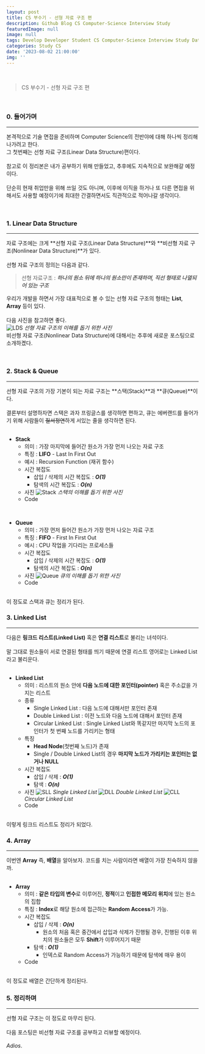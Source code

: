 ```yaml
---
layout: post
title: CS 부수기 - 선형 자료 구조 편
description: Github Blog CS Computer-Science Interview Study
featuredImage: null
image: null
tags: Develop Developer Student CS Computer-Science Interview Study Data-Structure
categories: Study CS
date: '2023-08-02 21:00:00'
img: ''
---
```

<br>

> CS 부수기 - 선형 자료 구조 편

<br>
<h3>0. 들어가며</h3>
<hr>

본격적으로 기술 면접을 준비하며 Computer Science의 전반야에 대해 하나씩 정리해 나가려고 한다. 
<br>
그 첫번째는 선형 자료 구조(Linear Data Structure)편이다.
<br><br>
참고로 이 정리본은 내가 공부하기 위해 만들었고, 추후에도 지속적으로 보완해갈 예정이다.
<br><br>
단순히 현재 취업만을 위해 쓰일 것도 아니며, 이후에 이직을 하거나 또 다른 면접을 위해서도 사용할 예정이기에 최대한 간결하면서도 직관적으로 적어나갈 생각이다.

<br>
<h3>1. Linear Data Structure</h3>
<hr>

자료 구조에는 크게 **선형 자료 구조(Linear Data Structure)**와 **비선형 자료 구조(Nonlinear Data Structure)**가 있다.
<br><br>
선형 자료 구조의 정의는 다음과 같다.
> 선형 자료구조 : ***하나의 원소 뒤에 하나의 원소만이 존재하며, 직선 형태로 나열되어 있는 구조***

우리가 개발을 하면서 가장 대표적으로 볼 수 있는 선형 자료 구조의 형태는 **List**, **Array** 등이 있다.
<br><br>
다음 사진을 참고하면 좋다.
<br>
![LDS](https://github.com/IIIBreakeRIII/Programmers/assets/89850286/ccdaeaa8-6434-4eb8-8d9b-51387e1687c2)
*선형 자료 구조의 이해를 돕기 위한 사진*
<br>
비선형 자료 구조(Nonlinear Data Structure)에 대해서는 추후에 새로운 포스팅으로 소개하곘다.

<br>
<h3>2. Stack & Queue</h3>
<hr>

선형 자료 구조의 가장 기본이 되는 자료 구조는 **스택(Stack)**과 **큐(Queue)**이다.
<br><br>
결론부터 설명하자면 스택은 과자 프링글스를 생각하면 편하고, 큐는 에버랜드를 들어가기 위해 사람들이 ~~질서정연~~하게 서있는 줄을 생각하면 된다.
<br><br>

* **Stack**
  * 의미 : 가장 마지막에 들어간 원소가 가장 먼저 나오는 자료 구조
  * 특징 : **LIFO** - Last In First Out
  * 예시 : Recursion Function (재귀 함수)
  * 시간 복잡도
    * 삽입 / 삭제의 시간 복잡도 : ***O(1)***
    * 탐색의 시간 복잡도 : ***O(n)***
  * 사진
  ![Stack](https://github.com/IIIBreakeRIII/Programmers/assets/89850286/d7a5e087-78be-411b-bbd0-05a583be0ce6)
  *스택의 이해를 돕기 위한 사진*
  * Code

<br>

* **Queue**
  * 의미 : 가장 먼저 들어간 원소가 가장 먼저 나오는 자료 구조
  * 특징 : **FIFO** - First In First Out
  * 예시 : CPU 작업을 기다리는 프로세스들
  * 시간 복잡도
    * 삽입 / 삭제의 시간 복잡도 : ***O(1)***
    * 탐색의 시간 복잡도 : ***O(n)***
  * 사진
  ![Queue](https://github.com/IIIBreakeRIII/Programmers/assets/89850286/ffaa64fb-5084-4ff0-827c-15eaaf32b5d1)
  *큐의 이해를 돕기 위한 사진*
  * Code

<br>
이 정도로 스택과 큐는 정리가 된다.

<br>
<h3>3. Linked List</h3>
<hr>

다음은 **링크드 리스트(Linked List)** 혹은 **연결 리스트**로 불리는 녀석이다.
<br><br>
말 그대로 원소들이 서로 연결된 형태를 띄기 때문에 연결 리스트 영어로는 Linked List 라고 불리운다.
<br><br>

* **Linked List**
  * 의미 : 리스트의 원소 안에 **다음 노드에 대한 포인터(pointer)** 혹은 주소값을 가지는 리스트
  * 종류
    * Single Linked List : 다음 노드에 대해서만 포인터 존재
    * Double Linked List : 이전 노드와 다음 노드에 대해서 포인터 존재
    * Circular Linked List : Single Linked List와 똑같지만 마지막 노드의 포인터가 첫 번째 노드를 가리키는 형태
  * 특징
    * **Head Node**(첫번째 노드)가 존재
    * Single / Double Linked List의 경우 **마지막 노드가 가리키는 포인터는 없거나 NULL**
  * 시간 복잡도
    * 삽입 / 삭제 : ***O(1)***
    * 탐색 : ***O(n)***
  * 사진
  ![SLL](https://github.com/IIIBreakeRIII/Programmers/assets/89850286/09ed42a6-7df0-4663-8876-c6f9fe675672)
  *Single Linked List*
  ![DLL](https://github.com/IIIBreakeRIII/Programmers/assets/89850286/5705ab16-d665-467d-bbf1-827a958a11c4)
  *Double Linked List*
  ![CLL](https://github.com/IIIBreakeRIII/Programmers/assets/89850286/f66a1534-8132-4c59-9b19-64acede7957a)
  *Circular Linked List*
  * Code

<br>
이렇게 링크드 리스트도 정리가 되었다.

<br>
<h3>4. Array</h3>
<hr>

이번엔 **Array** 즉, **배열**을 알아보자. 코드를 치는 사람이라면 배열이 가장 친숙하지 않을까.
<br><br>

* **Array**
  * 의미 : **같은 타입의 변수**로 이루어진, **정적**이고 **인접한 메모리 위치**에 있는 원소의 집합
  * 특징 : **Index**로 해당 원소에 접근하는 **Random Access**가 가능.
  * 시간 복잡도
    * 삽입 / 삭제 : ***O(n)***
      * 원소의 처음 혹은 중간에서 삽입과 삭제가 진행될 경우, 진행된 이후 위치의 원소들은 모두 **Shift**가 이루어지기 때문
    * 탐색 : ***O(1)***
      * 인덱스로 Random Access가 가능하기 때문에 탐색에 매우 용이
  * Code

<br>
이 정도로 배열은 간단하게 정리된다.

<br>
<h3>5. 정리하며</h3>
<hr>

선형 자료 구조는 이 정도로 마무리 된다.
<br><br>
다음 포스팅은 비선형 자료 구조를 공부하고 리뷰할 예정이다.
<br><br>
*Adios*.